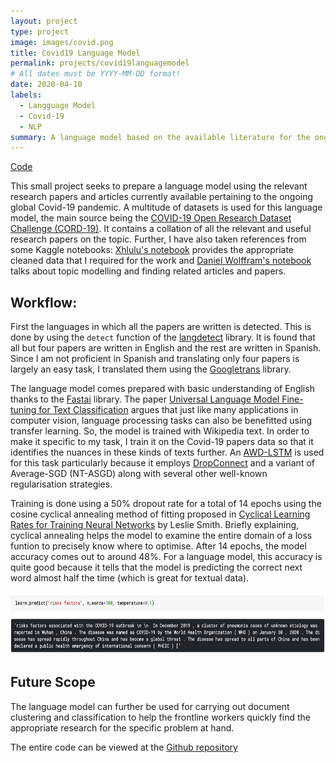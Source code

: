 ```yaml
---
layout: project
type: project
image: images/covid.png
title: Covid19 Language Model
permalink: projects/covid19languagemodel
# All dates must be YYYY-MM-DD format!
date: 2020-04-10
labels:
  - Langguage Model
  - Covid-19
  - NLP
summary: A language model based on the available literature for the ongoing Covid-19 pandemic.
---
```


[Code](https://github.com/piyushmishra12/Covid-19-Language-Model)

This small project seeks to prepare a language model using the relevant research papers and articles currently available pertaining to the ongoing global Covid-19 pandemic. A multitude of datasets is used for this language model, the main source being the [COVID-19 Open Research Dataset Challenge (CORD-19)](https://www.kaggle.com/allen-institute-for-ai/CORD-19-research-challenge). It contains a collation of all the relevant and useful research papers on the topic. Further, I have also taken references from some Kaggle notebooks: [Xhlulu's notebook](https://www.kaggle.com/xhlulu/cord-19-eda-parse-json-and-generate-clean-csv) provides the appropriate cleaned data that I required for the work and [Daniel Wolffram's notebook](https://www.kaggle.com/danielwolffram/topic-modeling-finding-related-articles) talks about topic modelling and finding related articles and papers.

## Workflow:

First the languages in which all the papers are written is detected. This is done by using the `detect` function of the [langdetect](https://pypi.org/project/langdetect/) library. It is found that all but four papers are written in English and the rest are written in Spanish. Since I am not proficient in Spanish and translating only four papers is largely an easy task, I translated them using the [Googletrans](https://pypi.org/project/googletrans/) library.

The language model comes prepared with basic understanding of English thanks to the [Fastai](https://www.fast.ai) library. The paper [Universal Language Model Fine-tuning for Text Classification](https://arxiv.org/abs/1801.06146) argues that just like many applications in computer vision, language processing tasks can also be benefitted using transfer learning. So, the model is trained with Wikipedia text. In order to make it specific to my task, I train it on the Covid-19 papers data so that it identifies the nuances in these kinds of texts further. An [AWD-LSTM](https://arxiv.org/pdf/1708.02182.pdf) is used for this task particularly because it employs [DropConnect](http://yann.lecun.com/exdb/publis/pdf/wan-icml-13.pdf) and a variant of Average-SGD (NT-ASGD) along with several other well-known regularisation strategies.

Training is done using a 50% dropout rate for a total of 14 epochs using the cosine cyclical annealing method of fitting proposed in [Cyclical Learning Rates for Training Neural Networks](https://arxiv.org/abs/1506.01186) by Leslie Smith. Briefly explaining, cyclical annealing helps the model to examine the entire domain of a loss funtion to precisely know where to optimise. After 14 epochs, the model accuracy comes out to around 48%. For a language model, this accuracy is quite good because it tells that the model is predicting the correct next word almost half the time (which is great for textual data).

<p align="center">
  <img width="600" height="100" src="/images/example.png">
</p>

## Future Scope

The language model can further be used for carrying out document clustering and classification to help the frontline workers quickly find the appropriate research for the specific problem at hand.

The entire code can be viewed at the [Github repository](https://github.com/piyushmishra12/Covid-19-Language-Model)
